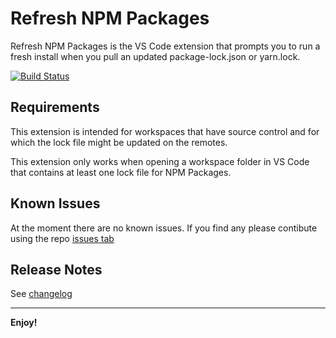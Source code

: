 # Refresh NPM Packages

Refresh NPM Packages is the VS Code extension that prompts you to run a fresh install when you pull an updated package-lock.json or yarn.lock.

[![Build Status](https://dev.azure.com/matteopieroni6/Refresh%20NPM%20Packages%20extension/_apis/build/status/refresh-npm-packages.pr?branchName=main)](https://dev.azure.com/matteopieroni6/Refresh%20NPM%20Packages%20extension/_build/latest?definitionId=3&branchName=main)

## Requirements

This extension is intended for workspaces that have source control and for which the lock file might be updated on the remotes.

This extension only works when opening a workspace folder in VS Code that contains at least one lock file for NPM Packages.

## Known Issues

At the moment there are no known issues. If you find any please contibute using the repo [issues tab](https://github.com/MatteoPieroni/refresh-npm-packages/issues)

## Release Notes

See [changelog](https://github.com/MatteoPieroni/refresh-npm-packages/blob/main/CHANGELOG.md)

-----------------------------------------------------------------------------------------------------------

**Enjoy!**
